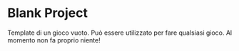 # Blank Project

Template di un gioco vuoto. Può essere utilizzato per fare qualsiasi gioco.
Al momento non fa proprio niente!



